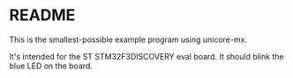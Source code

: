 # README

This is the smallest-possible example program using unicore-mx.

It's intended for the ST STM32F3DISCOVERY eval board. It should blink
the blue LED on the board.

